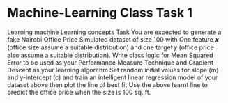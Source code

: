 # Machine-Learning Class Task 1
Learning machine Learning concepts
Task
You are expected to generate a fake Nairobi Office Price Simulated dataset of size 100 with One feature 𝒙 (office size assume a suitable distribution) and one target 𝑦 (office price also assume a suitable distribution).
Write class logic for Mean Squared Error to be used as your Performance Measure Technique and Gradient Descent as your learning algorithm
Set random initial values for slope (m) and y-intercept (c) and train an intelligent linear regression model of your dataset above then plot the line of best fit
Use the above learnt line to predict the office price when the size is 100 sq. ft.
